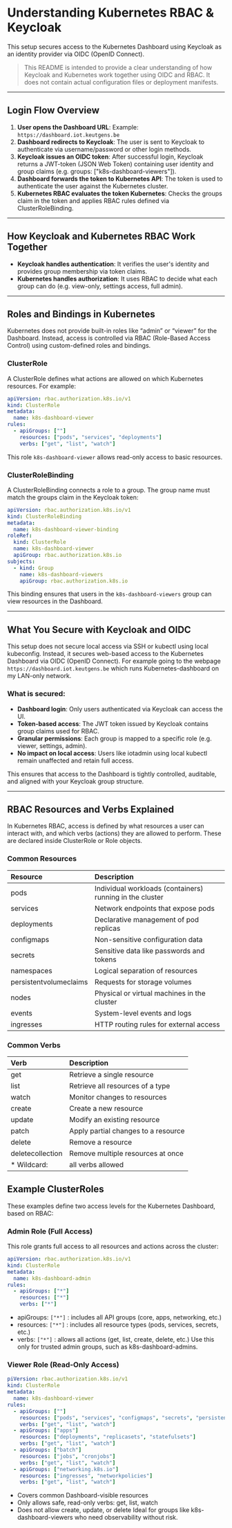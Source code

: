 # Understanding Kubernetes RBAC & Keycloak
This setup secures access to the Kubernetes Dashboard using Keycloak as an identity provider via OIDC (OpenID Connect).

> This README is intended to provide a clear understanding of how Keycloak and Kubernetes work together using OIDC and RBAC. It does not contain actual configuration files or deployment manifests.

---

## Login Flow Overview
1. **User opens the Dashboard URL**: Example: `https://dashboard.iot.keutgens.be`
2. **Dashboard redirects to Keycloak**: The user is sent to Keycloak to authenticate via username/password or other login methods.
3. **Keycloak issues an OIDC token**: After successful login, Keycloak returns a JWT-token (JSON Web Token) containing user identity and group claims (e.g. groups: ["k8s-dashboard-viewers"]).
4. **Dashboard forwards the token to Kubernetes API**: The token is used to authenticate the user against the Kubernetes cluster.
5. **Kubernetes RBAC evaluates the token Kubernetes**: Checks the groups claim in the token and applies RBAC rules defined via ClusterRoleBinding.

---

## How Keycloak and Kubernetes RBAC Work Together
- **Keycloak handles authentication**: It verifies the user's identity and provides group membership via token claims.
- **Kubernetes handles authorization**: It uses RBAC to decide what each group can do (e.g. view-only, settings access, full admin).

---

## Roles and Bindings in Kubernetes
Kubernetes does not provide built-in roles like “admin” or “viewer” for the Dashboard. Instead, access is controlled via RBAC (Role-Based Access Control) using custom-defined roles and bindings.

### ClusterRole
A ClusterRole defines what actions are allowed on which Kubernetes resources. For example:
```yaml
apiVersion: rbac.authorization.k8s.io/v1
kind: ClusterRole
metadata:
  name: k8s-dashboard-viewer
rules:
  - apiGroups: [""]
    resources: ["pods", "services", "deployments"]
    verbs: ["get", "list", "watch"]
```
This role `k8s-dashboard-viewer` allows read-only access to basic resources.

### ClusterRoleBinding
A ClusterRoleBinding connects a role to a group. The group name must match the groups claim in the Keycloak token:
```yaml
apiVersion: rbac.authorization.k8s.io/v1
kind: ClusterRoleBinding
metadata:
  name: k8s-dashboard-viewer-binding
roleRef:
  kind: ClusterRole
  name: k8s-dashboard-viewer
  apiGroup: rbac.authorization.k8s.io
subjects:
  - kind: Group
    name: k8s-dashboard-viewers
    apiGroup: rbac.authorization.k8s.io
```
This binding ensures that users in the `k8s-dashboard-viewers` group can view resources in the Dashboard.

---

## What You Secure with Keycloak and OIDC
This setup does not secure local access via SSH or kubectl using local kubeconfig. Instead, it secures web-based access to the Kubernetes Dashboard via OIDC (OpenID Connect). For example going to the webpage `https://dashboard.iot.keutgens.be` which runs Kubernetes-dashboard on my LAN-only network.

### What is secured:
- **Dashboard login**: Only users authenticated via Keycloak can access the UI.
- **Token-based access**: The JWT token issued by Keycloak contains group claims used for RBAC.
- **Granular permissions**: Each group is mapped to a specific role (e.g. viewer, settings, admin).
- **No impact on local access**: Users like iotadmin using local kubectl remain unaffected and retain full access.

This ensures that access to the Dashboard is tightly controlled, auditable, and aligned with your Keycloak group structure.

---

## RBAC Resources and Verbs Explained
In Kubernetes RBAC, access is defined by what resources a user can interact with, and which verbs (actions) they are allowed to perform. These are declared inside ClusterRole or Role objects.

### Common Resources
| Resource                  |	Description |
| :---                      | :---        | 
| pods	                    | Individual workloads (containers) running in the cluster |
| services	                | Network endpoints that expose pods |
| deployments	              | Declarative management of pod replicas |
| configmaps	              | Non-sensitive configuration data |
| secrets	                  | Sensitive data like passwords and tokens |
| namespaces	              | Logical separation of resources |
| persistentvolumeclaims	  | Requests for storage volumes |
| nodes	                    | Physical or virtual machines in the cluster |
| events	                  | System-level events and logs |
| ingresses	                | HTTP routing rules for external access |

### Common Verbs
| Verb              |	Description |
| :---              | :---        | 
| get	              | Retrieve a single resource |
| list	            | Retrieve all resources of a type |
| watch	            | Monitor changes to resources |
| create	          | Create a new resource |
| update	          | Modify an existing resource |
| patch	            | Apply partial changes to a resource |
| delete	          | Remove a resource |
| deletecollection	| Remove multiple resources at once |
| *	Wildcard:       | all verbs allowed |

## Example ClusterRoles
These examples define two access levels for the Kubernetes Dashboard, based on RBAC:

### Admin Role (Full Access)
This role grants full access to all resources and actions across the cluster:
```yaml
apiVersion: rbac.authorization.k8s.io/v1
kind: ClusterRole
metadata:
  name: k8s-dashboard-admin
rules:
  - apiGroups: ["*"]
    resources: ["*"]
    verbs: ["*"]
```
- apiGroups: `["*"]` : includes all API groups (core, apps, networking, etc.)
- resources: `["*"]` : includes all resource types (pods, services, secrets, etc.)
- verbs: `["*"]` : allows all actions (get, list, create, delete, etc.)
Use this only for trusted admin groups, such as k8s-dashboard-admins.

### Viewer Role (Read-Only Access)
```yaml
piVersion: rbac.authorization.k8s.io/v1
kind: ClusterRole
metadata:
  name: k8s-dashboard-viewer
rules:
  - apiGroups: [""]
    resources: ["pods", "services", "configmaps", "secrets", "persistentvolumeclaims"]
    verbs: ["get", "list", "watch"]
  - apiGroups: ["apps"]
    resources: ["deployments", "replicasets", "statefulsets"]
    verbs: ["get", "list", "watch"]
  - apiGroups: ["batch"]
    resources: ["jobs", "cronjobs"]
    verbs: ["get", "list", "watch"]
  - apiGroups: ["networking.k8s.io"]
    resources: ["ingresses", "networkpolicies"]
    verbs: ["get", "list", "watch"]
```
- Covers common Dashboard-visible resources
- Only allows safe, read-only verbs: get, list, watch
- Does not allow create, update, or delete
Ideal for groups like k8s-dashboard-viewers who need observability without risk.


